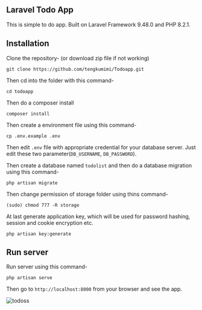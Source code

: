 ## Laravel Todo App

This is simple to do app. 
Built on Laravel Framework 9.48.0 and PHP 8.2.1.

## Installation

Clone the repository- (or download zip file if not working)
```
git clone https://github.com/tengkumimi/Todoapp.git
```

Then cd into the folder with this command-
```
cd todoapp
```

Then do a composer install
```
composer install
```

Then create a environment file using this command-
```
cp .env.example .env
```

Then edit `.env` file with appropriate credential for your database server. Just edit these two parameter(`DB_USERNAME`, `DB_PASSWORD`).

Then create a database named `todolist` and then do a database migration using this command-
```
php artisan migrate
```

Then change permission of storage folder using thins command-
```
(sudo) chmod 777 -R storage
```

At last generate application key, which will be used for password hashing, session and cookie encryption etc.
```
php artisan key:generate
```

## Run server

Run server using this command-
```
php artisan serve
```

Then go to `http://localhost:8000` from your browser and see the app.

![todoss](https://user-images.githubusercontent.com/43512240/214790040-7e8ed839-6675-489e-a706-2615e96bf963.png)


